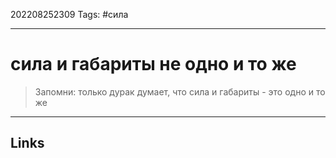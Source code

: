 202208252309
Tags: #сила

---

# сила и габариты не одно и то же
> Запомни: только дурак думает, что сила и габариты - это одно и то же

---
## Links